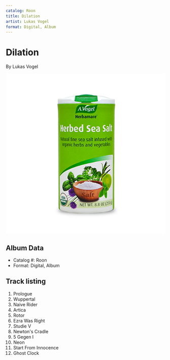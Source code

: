 ```yaml
---
catalog: Roon
title: Dilation
artist: Lukas Vogel
format: Digital, Album
---
```


# Dilation

By Lukas Vogel

![](../../assets/albumcovers/Lukas_Vogel-Dilation.png)

## Album Data

- Catalog #: Roon
- Format: Digital, Album


## Track listing


1. Prologue
2. Wuppertal
3. Naive Rider
4. Artica
5. Rotor
6. Ezra Was Right
7. Studie V
8. Newton's Cradle
9. 5 Gegen I
10. Neon
11. Start From Innocence
12. Ghost Clock

